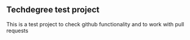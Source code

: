 ## Techdegree test project

This is a test project to check github functionality and to work with pull requests